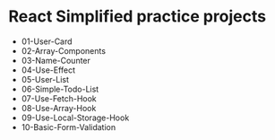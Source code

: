 # React Simplified practice projects

+ 01-User-Card
+ 02-Array-Components
+ 03-Name-Counter
+ 04-Use-Effect
+ 05-User-List
+ 06-Simple-Todo-List
+ 07-Use-Fetch-Hook
+ 08-Use-Array-Hook
+ 09-Use-Local-Storage-Hook
+ 10-Basic-Form-Validation